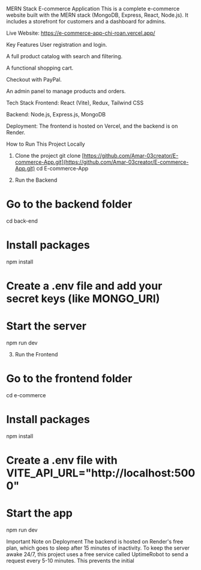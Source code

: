MERN Stack E-commerce Application
This is a complete e-commerce website built with the MERN stack (MongoDB, Express, React, Node.js). It includes a storefront for customers and a dashboard for admins.

Live Website: https://e-commerce-app-chi-roan.vercel.app/

Key Features
User registration and login.

A full product catalog with search and filtering.

A functional shopping cart.

Checkout with PayPal.

An admin panel to manage products and orders.

Tech Stack
Frontend: React (Vite), Redux, Tailwind CSS

Backend: Node.js, Express.js, MongoDB

Deployment: The frontend is hosted on Vercel, and the backend is on Render.

How to Run This Project Locally
1. Clone the project
git clone [https://github.com/Amar-03creator/E-commerce-App.git](https://github.com/Amar-03creator/E-commerce-App.git)
cd E-commerce-App

2. Run the Backend
# Go to the backend folder
cd back-end

# Install packages
npm install

# Create a .env file and add your secret keys (like MONGO_URI)

# Start the server
npm run dev

3. Run the Frontend
# Go to the frontend folder
cd e-commerce

# Install packages
npm install

# Create a .env file with VITE_API_URL="http://localhost:5000"

# Start the app
npm run dev

Important Note on Deployment
The backend is hosted on Render's free plan, which goes to sleep after 15 minutes of inactivity. To keep the server awake 24/7, this project uses a free service called UptimeRobot to send a request every 5-10 minutes. This prevents the initial